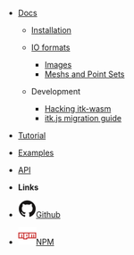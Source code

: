 - [Docs](/docs/)

  - [Installation](/docs/installation)

  - [IO formats](/docs/file_formats)

    - [Images](/docs/image_formats)
    - [Meshs and Point Sets](/docs/mesh_formats)

  - Development

    - [Hacking itk-wasm](/docs/hacking_itk_wasm)
    - [itk.js migration guide](/docs/itk_js_to_itk_wasm_migration_guide)

- [Tutorial](/tutorial/hello_world)
- [Examples](/examples/)
- [API](/api/)

- **Links**
- [![Github](../assets/github.svg)Github](https://github.com/InsightSoftwareConsortium/itk-wasm)
- [![NPM](../assets/npm.svg)NPM](https://www.npmjs.com/package/itk-wasm)